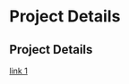 # Project Details
## Project Details

[link 1]("https://www.apple.com/in/shop/buy-mac/macbook-air")
